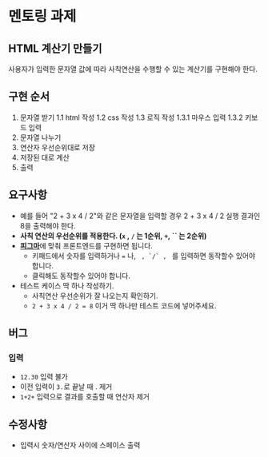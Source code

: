 # 멘토링 과제

## HTML 계산기 만들기

사용자가 입력한 문자열 값에 따라 사칙연산을 수행할 수 있는 계산기를 구현해야 한다.

## 구현 순서

1. 문자열 받기
    1.1 html 작성
    1.2 css 작성
    1.3 로직 작성
        1.3.1 마우스 입력
        1.3.2 키보드 입력
2. 문자열 나누기
3. 연산자 우선순위대로 저장
4. 저장된 대로 계산
5. 출력

## 요구사항

- 예를 들어 "2 + 3 x 4 / 2"와 같은 문자열을 입력할 경우 2 + 3 x 4 / 2 실행 결과인 8을 출력해야 한다.
- **사칙 연산의 우선순위를 적용한다. (`x` , `/` 는 1순위, `+`, `` 는 2순위)**
- [**피그마**](https://www.figma.com/design/PUwKOQ98OulmCcWqJLkkvf/%EA%B3%BC%EC%A0%9C-%EB%AA%A9%EB%A1%9D?node-id=1-3&t=2BXcqg02LGA3iIJA-4)에 맞춰 프론트엔드를 구현하면 됩니다.
    - 키패드에서 숫자를 입력하거나 `=` 나, `` , `/` , `` 를 입력하면 동작할수 있어야 합니다.
    - 클릭해도 동작할수 있어야 합니다.
- 테스트 케이스 딱 하나 작성하기.
    - 사칙연산 우선순위가 잘 나오는지 확인하기.
    - `2 + 3 x 4 / 2 = 8` 이거 딱 하나만 테스트 코드에 넣어주세요.

## 버그

### 입력

- `12.30` 입력 불가
- 이전 입력이 `3.`로 끝날 때 . 제거
- `1+2+` 입력으로 결과를 호출할 때 연산자 제거

## 수정사항

- 입력시 숫자/연산자 사이에 스페이스 출력
